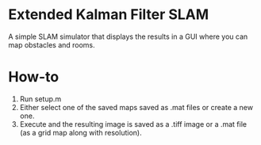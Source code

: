 # Extended Kalman Filter SLAM
A simple SLAM simulator that displays the results in a GUI where you can map obstacles and rooms.

# How-to
1. Run setup.m
2. Either select one of the saved maps saved as .mat files or create a new one.
3. Execute and the resulting image is saved as a .tiff image or a .mat file (as a grid map along with resolution).
